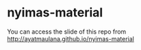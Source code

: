 # nyimas-material

You can access the slide of this repo from http://ayatmaulana.github.io/nyimas-material
